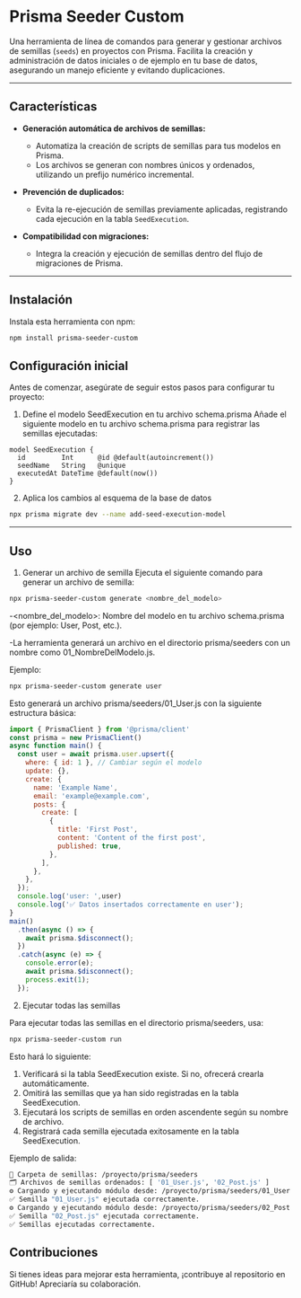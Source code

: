 # Prisma Seeder Custom

Una herramienta de línea de comandos para generar y gestionar archivos de semillas (`seeds`) en proyectos con Prisma. Facilita la creación y administración de datos iniciales o de ejemplo en tu base de datos, asegurando un manejo eficiente y evitando duplicaciones.

---

## Características

- **Generación automática de archivos de semillas:**
  - Automatiza la creación de scripts de semillas para tus modelos en Prisma.
  - Los archivos se generan con nombres únicos y ordenados, utilizando un prefijo numérico incremental.

- **Prevención de duplicados:**
  - Evita la re-ejecución de semillas previamente aplicadas, registrando cada ejecución en la tabla `SeedExecution`.

- **Compatibilidad con migraciones:**
  - Integra la creación y ejecución de semillas dentro del flujo de migraciones de Prisma.

---

## Instalación

Instala esta herramienta con npm:

```bash
npm install prisma-seeder-custom

```

## Configuración inicial
Antes de comenzar, asegúrate de seguir estos pasos para configurar tu proyecto:

1. Define el modelo SeedExecution en tu archivo schema.prisma
Añade el siguiente modelo en tu archivo schema.prisma para registrar las semillas ejecutadas:

```prisma
model SeedExecution {
  id         Int      @id @default(autoincrement())
  seedName   String   @unique
  executedAt DateTime @default(now())
}
```
2. Aplica los cambios al esquema de la base de datos
```bash
npx prisma migrate dev --name add-seed-execution-model
```

---

## Uso

1. Generar un archivo de semilla
Ejecuta el siguiente comando para generar un archivo de semilla:
```bash
npx prisma-seeder-custom generate <nombre_del_modelo>
```
-<nombre_del_modelo>: Nombre del modelo en tu archivo schema.prisma (por ejemplo: User, Post, etc.).

-La herramienta generará un archivo en el directorio prisma/seeders con un nombre como 01_NombreDelModelo.js.

Ejemplo:

```bash
npx prisma-seeder-custom generate user
```

Esto generará un archivo prisma/seeders/01_User.js con la siguiente estructura básica:

```javascript
import { PrismaClient } from '@prisma/client'
const prisma = new PrismaClient()
async function main() {
  const user = await prisma.user.upsert({
    where: { id: 1 }, // Cambiar según el modelo
    update: {},
    create: {
      name: 'Example Name',
      email: 'example@example.com',
      posts: {
        create: [
          {
            title: 'First Post',
            content: 'Content of the first post',
            published: true,
          },
        ],
      },
    },
  });
  console.log('user: ',user)
  console.log('✅ Datos insertados correctamente en user');
}
main()
  .then(async () => {
    await prisma.$disconnect();
  })
  .catch(async (e) => {
    console.error(e);
    await prisma.$disconnect();
    process.exit(1);
  });
```

2. Ejecutar todas las semillas

Para ejecutar todas las semillas en el directorio prisma/seeders, usa:
```bash
npx prisma-seeder-custom run
```
Esto hará lo siguiente:

1. Verificará si la tabla SeedExecution existe. Si no, ofrecerá crearla automáticamente.
2. Omitirá las semillas que ya han sido registradas en la tabla SeedExecution.
3. Ejecutará los scripts de semillas en orden ascendente según su nombre de archivo.
4. Registrará cada semilla ejecutada exitosamente en la tabla SeedExecution.

Ejemplo de salida:
```bash
📁 Carpeta de semillas: /proyecto/prisma/seeders
🗂️ Archivos de semillas ordenados: [ '01_User.js', '02_Post.js' ]
⚙️ Cargando y ejecutando módulo desde: /proyecto/prisma/seeders/01_User.js
✅ Semilla "01_User.js" ejecutada correctamente.
⚙️ Cargando y ejecutando módulo desde: /proyecto/prisma/seeders/02_Post.js
✅ Semilla "02_Post.js" ejecutada correctamente.
✅ Semillas ejecutadas correctamente.
```

## Contribuciones
Si tienes ideas para mejorar esta herramienta, ¡contribuye al repositorio en GitHub! Apreciaría su colaboración.
